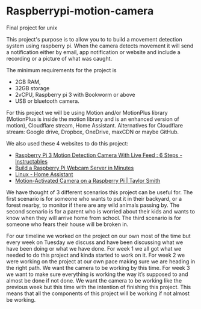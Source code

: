 # Raspberrypi-motion-camera

Final project for unix

This project's purpose is to allow you to to build a movement detection system using raspberry pi. When the camera detects movement it will send a notification either by email, app notification or website and include a recording or a picture of what was caught.

The minimum requirements for the project is

* 2GB RAM,
* 32GB storage
* 2vCPU, Raspberry pi 3 with Bookworm or above
* USB or bluetooth camera.

For this project we will be using Motion and/or MotionPlus library (MotionPlus is inside the motion library and is an enhanced version of motion), Cloudflare stream, Home Assistant. Alternatives for Cloudflare stream: Google drive, Dropbox, OneDrive, maxCDN or maybe GitHub.

We also used these 4 websites to do this project:

* [Raspberry Pi 3 Motion Detection Camera With Live Feed : 6 Steps - Instructables](https://www.instructables.com/Raspberry-Pi-Motion-Detection-Security-Camera/)
* [Build a Raspberry Pi Webcam Server in Minutes](https://pimylifeup.com/raspberry-pi-webcam-server/)
* [Linux - Home Assistant](https://www.home-assistant.io/installation/linux/)
* [Motion-Activated Camera on a Raspberry Pi | Taylor Smith](https://tsmith.com/blog/2024/motion-activated-camera/)

We have thought of 3 different scenarios this project can be useful for. The first scenario is for someone who wants to put it in their backyard, or a forest nearby, to monitor if there are any wild animals passing by. The second scenario is for a parent who is worried about their kids and wants to know when they will arrive home from school. The third scenario is for someone who fears their house will be broken in.

For our timeline we worked on the project on our own most of the time but every week on Tuesday we discuss and have been discussing what we have been doing or what we have done. For week 1 we all got what we needed to do this project and kinda started to work on it. For week 2 we were working on the project at our own pace making sure we are heading in the right path. We want the camera to be working by this time.
For week 3 we want to make sure everything is working the way it’s supposed to and almost be done if not done. We want the camera to be working like the previous week but this time with the intention of finishing this project. This means that all the components of this project will be working if not almost be working.
